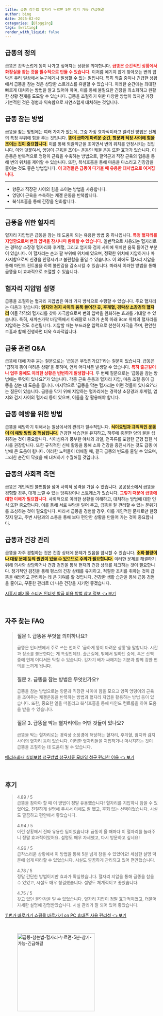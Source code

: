 ```yaml
---
title: 급똥 참는법 혈자리 누르면 5분 참기 가능 긴급해결
author: bing
date: 2025-02-02
categories: [Blogging]
tags: [writing]
render_with_liquid: false
---
```



<h2 id='급똥의 정의'>급똥의 정의</h2>

<p>급똥은 갑작스럽게 똥이 나가고 싶어지는 상황을 의미합니다. <b><span style="color: #ee2323;">급똥은 순간적인 상황에서 화장실을 찾는 것을 필수적으로 만들 수 있습니다.</span></b> 이처럼 예기치 않게 찾아오는 변의 압박은 우리 일상에서 누구에게나 발생할 수 있는 일입니다. 특히 외출 중이나 긴급한 상황에서 급똥을 참는 것은 상당한 스트레스를 유발할 수 있습니다. 이러한 순간에는 최대한 빠르게 대처하는 방법을 알고 있어야 하며, 이를 통해 불필요한 긴장을 최소화하고 원활한 상황 전개를 도모할 수 있습니다. 급똥을 조절하기 위한 다양한 방법이 있지만 가장 기본적인 것은 경험과 익숙함으로 자연스럽게 대처하는 것입니다.</p>

<h2 id='급똥 참는 방법'>급똥 참는 방법</h2>

<p>급똥을 참는 방법에는 여러 가지가 있는데, 그중 가장 효과적이라고 알려진 방법은 신체의 특정 부위에 힘을 주는 것입니다. <b><span style="background-color: #ffe066;">똥이 급하게 마려운 순간, 항문과 직장 사이에 힘을 조이는 것이 중요합니다.</span></b> 이를 통해 외괄약근을 조이면서 변의 위치를 안정시키는 것입니다. 이와 덧붙여서, 엉덩이 근육을 조이는 운동인 케겔 운동 또한 효과가 있습니다. 이 운동은 반복적으로 엉덩이 근육을 수축하는 방법으로, 괄약근과 직장 근육의 협응을 통해 변의 위치를 제어할 수 있습니다. 또한, 복식호흡을 통해 마음을 다스리고 긴장감을 줄이는 것도 좋은 방법입니다. <b><span style="color: #ee2323;">이 과정들은 급똥이 다가올 때 유용한 대처법으로 여겨집니다.</span></b></p>

<hr />

<ul>
    <li>항문과 직장관 사이의 힘을 조이는 방법을 사용합니다.</li>
    <li>엉덩이 근육을 수축하는 케겔 운동을 반복합니다.</li>
    <li>복식호흡을 통해 긴장을 완화합니다.</li>
</ul>

<hr />

<h2 id='급똥을 위한 혈자리'>급똥을 위한 혈자리</h2>

<p>혈자리 지압법은 급똥을 참는 데 도움이 되는 유용한 방법 중 하나입니다. <b><span style="color: #ee2323;">특정 혈자리를 지압함으로써 변의 압박을 잠시나마 완화할 수 있습니다.</span></b> 일반적으로 사용되는 혈자리로는 경락상 소장경 혈자리와 후계혈, 그리고 엄지와 검지 사이에 위치한 움푹 들어간 부분이 있습니다. 이 혈자리는 손과 팔 부위에 위치해 있으며, 정확한 위치에 지압하거나 마사지함으로써 신경을 안정시키고 불편함을 줄일 수 있습니다. 이 외에도 혈자리 지압을 통해 마인드 컨트롤을 하여 불안감을 감소시킬 수 있습니다. 따라서 이러한 방법을 통해 급똥을 더 효과적으로 조절할 수 있습니다.</p>

<h2 id='혈자리 지압법 설명'>혈자리 지압법 설명</h2>

<p>급똥을 조절하는 혈자리 지압법은 여러 가지 방식으로 수행할 수 있습니다. 주요 혈자리는 다음과 같습니다: <b><span style="background-color: #ffe066;">엄지와 검지 사이의 움푹 들어간 곳, 후계혈, 경락상 소장경의 혈자리</span></b> 이들 각각의 혈자리를 찾아 자극함으로써 변의 압박을 완화하는 효과를 기대할 수 있습니다. 특히, 새끼손가락 바깥쪽에서 아래팔로 내려가 손목 아래 9cm 위치의 혈자리를 지압하는 것도 추천됩니다. 지압할 때는 부드러운 압력으로 천천히 자극을 주며, 편안한 호흡과 함께 진행하면 더욱 효과적입니다.</p>

<h2 id='급똥 관련 Q&A'>급똥 관련 Q&A</h2>

<p>급똥에 대해 자주 묻는 질문으로는 '급똥은 무엇인가요?'라는 질문이 있습니다. 급똥은 '급하게 똥이 마려운 상황'을 뜻하며, 언제 어디서든 발생할 수 있습니다. <b><span style="color: #ee2323;">특히 출근길이나 업무 중에도 이러한 상황은 빈번하게 발생합니다.</span></b> 두 번째 질문으로는 '급똥을 참는 방법에는 무엇이 있나요?'가 있습니다. 각종 근육 운동과 혈자리 지압, 마음 조절 등이 급똥을 참는 데 도움을 줍니다. 마지막으로 '급똥을 막는 혈자리는 어떤 것들이 있나요?'라는 질문이 있습니다. 급똥을 막기 위해 지압하는 혈자리에는 경락상 소장경과 후계혈, 엄지와 검지 사이의 혈자리 등이 있으며, 이들을 잘 활용해야 합니다.</p>

<h2 id='급똥 예방을 위한 방법'>급똥 예방을 위한 방법</h2>

<p>급똥을 예방하기 위해서는 일상에서의 관리가 필수적입니다. <b><span style="background-color: #ffe066;">식이요법과 규칙적인 운동이 이 예방 방법 중 핵심입니다.</span></b> 건강한 식습관을 유지하고, 하루에 충분한 양의 물을 섭취하는 것이 중요합니다. 식이섬유가 풍부한 야채와 과일, 전곡류를 포함한 균형 잡힌 식사를 권장합니다. 또한 규칙적인 신체 활동을 통해 소화 건강을 증진시키는 것도 급똥 예방에 큰 도움이 됩니다. 이러한 노력들이 더해질 때, 결국 급똥의 빈도를 줄일 수 있으며, 그러한 순간이 닥쳤을 때 대처하기 수월해질 것입니다.</p>

<h2 id='급똥의 사회적 측면'>급똥의 사회적 측면</h2>

<p>급똥은 개인적인 불편함을 넘어 사회적 성격을 가질 수 있습니다. 공공장소에서 급똥을 경험할 경우, 대개 느낄 수 있는 당혹감이나 스트레스가 있습니다. <b><span style="color: #ee2323;">그렇기 때문에 급똥에 대한 이해가 필요합니다.</span></b> 사회적으로 이러한 상황을 이해하고, 대처하는 방법에 대한 인식 또한 중요합니다. 이를 통해 서로 부담을 덜어 주고, 급똥을 잘 관리할 수 있는 분위기를 조성하는 것이 필요합니다. 따라서 급똥을 경험할 경우, 이를 개인적인 문제로만 한정짓지 말고, 주변 사람과의 소통을 통해 보다 편안한 상황을 만들어 가는 것이 중요합니다.</p>

<h2 id='급똥과 건강 관리'>급똥과 건강 관리</h2>

<p>급똥을 자주 경험하는 것은 건강 상태에 문제가 있음을 암시할 수 있습니다. <b><span style="background-color: #ffe066;">소화 불량이나 대장 문제 등의 원인이 있을 수 있으므로 주의가 필요합니다.</span></b> 이러한 문제를 해결하기 위해 의사와 상담하거나 건강 검진을 통해 현재의 건강 상태를 체크하는 것이 필요합니다. 정기적인 검진을 통해 평소의 건강 상태를 유지하고, 적절한 조치를 취하는 것이 급똥을 예방하고 관리하는 데 큰 기여를 할 것입니다. 건강한 생활 습관을 통해 급똥 경험을 줄이고, 꾸준한 관리로 더 나은 건강을 지키면 좋겠습니다.</p>


<p><a class="click-button" title="시흥시 폐기물 스티커 인터넷 발급 비용 방법 참고 정보" href="https://purplelist.github.io/posts/%EC%8B%9C%ED%9D%A5%EC%8B%9C-%ED%8F%90%EA%B8%B0%EB%AC%BC-%EC%8A%A4%ED%8B%B0%EC%BB%A4-%EC%9D%B8%ED%84%B0%EB%84%B7-%EB%B0%9C%EA%B8%89-%EB%B9%84%EC%9A%A9-%EB%B0%A9%EB%B2%95-%EC%B0%B8%EA%B3%A0-%EC%A0%95%EB%B3%B4/" rel="dofollow">시흥시 폐기물 스티커 인터넷 발급 비용 방법 참고 정보 👈 보기</a></p><br>
<h2 id='자주_찾는_FAQ'>자주 찾는 FAQ</h2>
<div itemscope="" itemtype="https://schema.org/FAQPage"> 
<blockquote> 
<div itemscope="" itemprop="mainEntity" itemtype="https://schema.org/Question"> 
<h3 itemprop="name">질문 1. 급똥은 무엇을 의미하나요?</h3> 
<div itemscope="" itemprop="acceptedAnswer" itemtype="https://schema.org/Answer"> 
<span itemprop="text"> 
<p>급똥은 인터넷에서 주로 쓰는 언어로 '급하게 똥이 마려운 상황'을 말합니다. 시간과 장소를 불문한다는 게 특징인데요. 출근길에, 밖에서 일하던 중에, 혹은 산책 중에 언제 어디서든 닥칠 수 있습니다. 갑자기 배가 싸해지는 기분과 함께 강한 변의를 느끼게 됩니다.</p> 
</span> 
</div> 
</div> 
<div itemscope="" itemprop="mainEntity" itemtype="https://schema.org/Question"> 
<h3 itemprop="name">질문 2. 급똥을 참는 방법은 무엇인가요?</h3> 
<div itemscope="" itemprop="acceptedAnswer" itemtype="https://schema.org/Answer"> 
<span itemprop="text"> 
<p>급똥을 참는 방법으로는 항문과 직장관 사이에 힘을 모으고 양쪽 엉덩이의 근육을 조여주는 케겔운동을 반복하는 방법과 혈자리 지압을 활용하는 방법 등이 있습니다. 또한, 중요한 일을 떠올리고 복식호흡을 통해 마인드 컨트롤을 하여 도움을 받을 수 있습니다.</p> 
</span> 
</div> 
</div> 
<div itemscope="" itemprop="mainEntity" itemtype="https://schema.org/Question"> 
<h3 itemprop="name">질문 3. 급똥을 막는 혈자리에는 어떤 것들이 있나요?</h3> 
<div itemscope="" itemprop="acceptedAnswer" itemtype="https://schema.org/Answer"> 
<span itemprop="text"> 
<p>급똥을 막는 혈자리로는 경락상 소장경에 해당하는 혈자리, 후계혈, 엄지와 검지 사이의 혈자리 등이 있습니다. 이러한 혈자리들을 지압하거나 마사지하는 것이 급똥을 조절하는 데 도움이 될 수 있습니다.</p> 
</span> 
</div> 
</div> 
</blockquote> 
</div>
<p><a class="click-button" title="메리츠화재 실비보험 청구방법 청구서류 모바일 청구 편리한 이용" href="https://purplelist.github.io/posts/%EB%A9%94%EB%A6%AC%EC%B8%A0%ED%99%94%EC%9E%AC-%EC%8B%A4%EB%B9%84%EB%B3%B4%ED%97%98-%EC%B2%AD%EA%B5%AC%EB%B0%A9%EB%B2%95-%EC%B2%AD%EA%B5%AC%EC%84%9C%EB%A5%98-%EB%AA%A8%EB%B0%94%EC%9D%BC-%EC%B2%AD%EA%B5%AC-%ED%8E%B8%EB%A6%AC%ED%95%9C-%EC%9D%B4%EC%9A%A9/" rel="dofollow">메리츠화재 실비보험 청구방법 청구서류 모바일 청구 편리한 이용 👈 보기</a></p><br>
<h2 id='후기'>후기</h2>
<div itemscope itemtype="https://schema.org/Product">
  <blockquote>
  <div itemprop="review" itemscope itemtype="https://schema.org/Review">
      <div itemprop="reviewRating" itemscope itemtype="https://schema.org/Rating"> <span itemprop="ratingValue">4.89</span> / <span itemprop="bestRating">5</span> </div>
      <span itemprop="reviewBody">급똥을 참아야 할 때 이 방법이 정말 유용했습니다! 혈자리를 지압하니 참을 수 있었어요. 친절하게 설명해 주셔서 이해도 잘 됐고, 후회 없는 선택이었습니다. 시설도 깔끔하고 편안해서 좋았습니다.</span>
  </div>
  <br>
  <div itemprop="review" itemscope itemtype="https://schema.org/Review">
      <div itemprop="reviewRating" itemscope itemtype="https://schema.org/Rating"> <span itemprop="ratingValue">4.94</span> / <span itemprop="bestRating">5</span> </div>
      <span itemprop="reviewBody">이런 상황에서 진짜 유용한 팁이었습니다! 급똥이 올 때마다 이 혈자리를 눌러주니 정말 효과적이었어요. 설명도 매우 자세했고, 다시 방문하고 싶네요!</span>
  </div>
  <br>
  <div itemprop="review" itemscope itemtype="https://schema.org/Review">
      <div itemprop="reviewRating" itemscope itemtype="https://schema.org/Rating"> <span itemprop="ratingValue">4.96</span> / <span itemprop="bestRating">5</span> </div>
      <span itemprop="reviewBody">급작스러운 상황에서 이 방법을 통해 5분 넘게 참을 수 있었어요! 세심한 설명 덕분에 쉽게 따라할 수 있었습니다. 시설도 깔끔하게 관리되고 있어 편안했습니다.</span>
  </div>
  <br>
  <div itemprop="review" itemscope itemtype="https://schema.org/Review">
      <div itemprop="reviewRating" itemscope itemtype="https://schema.org/Rating"> <span itemprop="ratingValue">4.78</span> / <span itemprop="bestRating">5</span> </div>
      <span itemprop="reviewBody">정말 간단한 방법이지만 효과가 확실했습니다. 혈자리 지압을 통해 급똥을 참을 수 있었고, 시설도 매우 청결했습니다. 설명도 체계적이고 좋았습니다.</span>
  </div>
  <br>
  <div itemprop="review" itemscope itemtype="https://schema.org/Review">
      <div itemprop="reviewRating" itemscope itemtype="https://schema.org/Rating"> <span itemprop="ratingValue">4.75</span> / <span itemprop="bestRating">5</span> </div>
      <span itemprop="reviewBody">갖고 있던 불안감을 덜 수 있었습니다. 혈자리 지압이 정말 효과적이었고, 더불어 자세한 설명에 감명받았습니다. 시설 관리가 잘 되어 있어 좋았습니다.</span>
  </div>
  </blockquote>
</div>
<p><a class="click-button" title="11번가 바로가기 쇼핑몰 바로가기 on PC 휴대폰 사용 편리성" href="https://purplelist.github.io/posts/11%EB%B2%88%EA%B0%80-%EB%B0%94%EB%A1%9C%EA%B0%80%EA%B8%B0-%EC%87%BC%ED%95%91%EB%AA%B0-%EB%B0%94%EB%A1%9C%EA%B0%80%EA%B8%B0-on-PC-%ED%9C%B4%EB%8C%80%ED%8F%B0-%EC%82%AC%EC%9A%A9-%ED%8E%B8%EB%A6%AC%EC%84%B1/" rel="dofollow">11번가 바로가기 쇼핑몰 바로가기 on PC 휴대폰 사용 편리성 👈 보기</a></p><br>
<figure class="image"><img src="https://purplelist.github.io/assets/img/thumbnail/급똥-참는법-혈자리-누르면-5분-참기-가능-긴급해결.webp" alt="급똥-참는법-혈자리-누르면-5분-참기-가능-긴급해결" width="256" height="256"></figure>